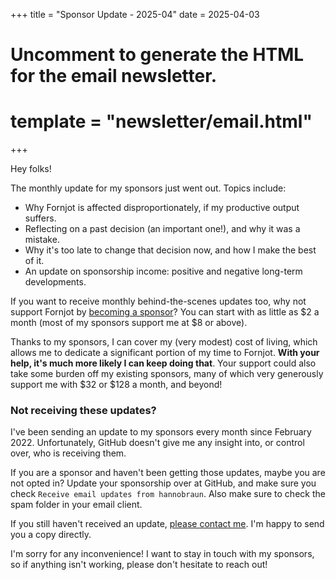 +++
title = "Sponsor Update - 2025-04"
date = 2025-04-03

# Uncomment to generate the HTML for the email newsletter.
# template = "newsletter/email.html"
+++

Hey folks!

The monthly update for my sponsors just went out. Topics include:

- Why Fornjot is affected disproportionately, if my productive output suffers.
- Reflecting on a past decision (an important one!), and why it was a mistake.
- Why it's too late to change that decision now, and how I make the best of it.
- An update on sponsorship income: positive and negative long-term developments.

If you want to receive monthly behind-the-scenes updates too, why not support
Fornjot by [becoming a sponsor](https://github.com/sponsors/hannobraun)? You can
start with as little as $2 a month (most of my sponsors support me at $8 or above).

Thanks to my sponsors, I can cover my (very modest) cost of living, which allows me to dedicate a significant portion of my time to Fornjot. **With your help, it's much more likely I can keep doing that**. Your support could also take some burden off my existing sponsors, many of which very generously support me with $32 or $128 a month, and beyond!


### Not receiving these updates?

I've been sending an update to my sponsors every month since February 2022.
Unfortunately, GitHub doesn't give me any insight into, or control over, who is receiving them.

If you are a sponsor and haven't been getting those updates, maybe you are not opted
in? Update your sponsorship over at GitHub, and make sure you check
`Receive email updates from hannobraun`. Also make sure to check the spam folder
in your email client.

If you still haven't received an update,
[please contact me](mailto:hello@hannobraun.com). I'm happy to send you a copy
directly.

I'm sorry for any inconvenience! I want to stay in touch with my sponsors, so if
anything isn't working, please don't hesitate to reach out!
